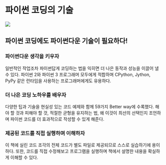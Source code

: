 # 파이썬 코딩의 기술


<img src="cover.jpg"/>

## 파이썬 코딩에도 파이썬다운 기술이 필요하다!

### 파이썬다운 생각을 키우자
일반적인 작업조차 파이썬답게 코딩하는 법을 익히면 더 나은 동작과 성능을 이끌어 낼 수 있다. 파이썬 2와 파이썬 3 프로그래머 모두에게 적합하며 CPython, Jython, PyPy 같은 런타임을 사용하는 프로그래머에게도 유용하다.

### 더 나은 코딩 노하우를 배우자
다양한 팁과 기술을 현실성 있는 코드 예제와 함께 59가지 Better way에 수록했다. 해야 할 것과 피해야 할 것, 적절한 균형을 유지하는 법, 왜 이것이 최선의 선택인지 조언하며 파이썬 코드를 더 효과적으로 작성할 수 있게 해준다.

### 제공된 코드를 직접 실행하며 이해하자
이 책에 실린 코드 조각의 전체 코드가 별도 파일로 제공되므로 스스로 실습하기에 용이하다. 또한, 코드를 직접 수정해보고 프로그램을 실행하며 책에서 설명한 내용을 확실하게 이해할 수 있다.
